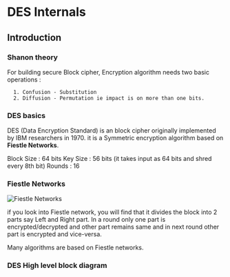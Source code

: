 # DES Internals #

## Introduction ##

### Shanon theory ###
For building secure Block cipher, Encryption algorithm needs two basic operations :
```
  1. Confusion - Substitution
  2. Diffusion - Permutation ie impact is on more than one bits.
```

### DES basics ###
DES (Data Encryption Standard) is an block cipher originally implemented by IBM researchers in 1970. it is a Symmetric encryption algorithm based on **Fiestle Networks**. 

Block Size : 64 bits
Key Size : 56 bits (it takes input as 64 bits and shred every 8th bit)
Rounds : 16

### Fiestle Networks ###
![Fiestle Networks](https://github.com/SasanLabs/SasanCiphers/blob/master/docs/FiestleNetworks.png)

if you look into Fiestle network, you will find that it divides the block into 2 parts say Left and Right part. In a round only one part is encrypted/decrypted and other part remains same and in next round other part is encrypted and vice-versa. 

Many algorithms are based on Fiestle networks.

### DES High level block diagram ###
